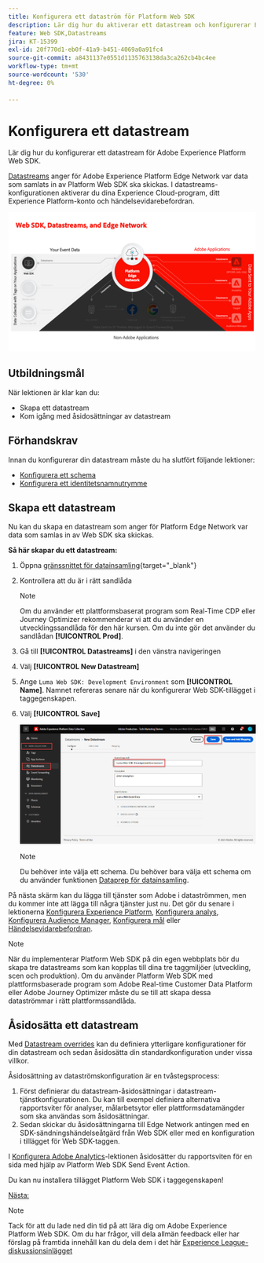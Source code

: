 ```yaml
---
title: Konfigurera ett dataström för Platform Web SDK
description: Lär dig hur du aktiverar ett datastream och konfigurerar Experience Cloud-lösningar. Den här lektionen ingår i självstudiekursen Implementera Adobe Experience Cloud med Web SDK.
feature: Web SDK,Datastreams
jira: KT-15399
exl-id: 20f770d1-eb0f-41a9-b451-4069a0a91fc4
source-git-commit: a8431137e0551d1135763138da3ca262cb4bc4ee
workflow-type: tm+mt
source-wordcount: '530'
ht-degree: 0%

---
```


# Konfigurera ett datastream

Lär dig hur du konfigurerar ett datastream för Adobe Experience Platform Web SDK.

[Datastreams](https://experienceleague.adobe.com/en/docs/experience-platform/datastreams/overview) anger för Adobe Experience Platform Edge Network var data som samlats in av Platform Web SDK ska skickas. I datastreams-konfigurationen aktiverar du dina Experience Cloud-program, ditt Experience Platform-konto och händelsevidarebefordran.

![Web SDK, datastreams och Edge Network-diagram](assets/dc-websdk-datastreams.png)

## Utbildningsmål

När lektionen är klar kan du:

* Skapa ett datastream
* Kom igång med åsidosättningar av datastream

## Förhandskrav

Innan du konfigurerar din datastream måste du ha slutfört följande lektioner:

* [Konfigurera ett schema](configure-schemas.md)
* [Konfigurera ett identitetsnamnutrymme](configure-identities.md)

## Skapa ett datastream

Nu kan du skapa en datastream som anger för Platform Edge Network var data som samlas in av Web SDK ska skickas.

**Så här skapar du ett datastream:**

1. Öppna [gränssnittet för datainsamling](https://launch.adobe.com/){target="_blank"}
1. Kontrollera att du är i rätt sandlåda

   >[!NOTE]
   >
   >Om du använder ett plattformsbaserat program som Real-Time CDP eller Journey Optimizer rekommenderar vi att du använder en utvecklingssandlåda för den här kursen. Om du inte gör det använder du sandlådan **[!UICONTROL Prod]**.

1. Gå till **[!UICONTROL Datastreams]** i den vänstra navigeringen
1. Välj **[!UICONTROL New Datastream]**
1. Ange `Luma Web SDK: Development Environment` som **[!UICONTROL Name]**. Namnet refereras senare när du konfigurerar Web SDK-tillägget i taggegenskapen.
1. Välj **[!UICONTROL Save]**

   ![Skapa datastream](assets/datastream-create-new-datastream.png)

   >[!NOTE]
   >
   >Du behöver inte välja ett schema. Du behöver bara välja ett schema om du använder funktionen [Dataprep för datainsamling](/help/data-collection/edge/data-prep.md).

På nästa skärm kan du lägga till tjänster som Adobe i dataströmmen, men du kommer inte att lägga till några tjänster just nu. Det gör du senare i lektionerna [Konfigurera Experience Platform](setup-experience-platform.md), [Konfigurera analys](setup-analytics.md), [Konfigurera Audience Manager](setup-audience-manager.md), [Konfigurera mål](setup-target.md) eller [Händelsevidarebefordran](setup-event-forwarding.md).

>[!NOTE]
>
>När du implementerar Platform Web SDK på din egen webbplats bör du skapa tre datastreams som kan kopplas till dina tre taggmiljöer (utveckling, scen och produktion). Om du använder Platform Web SDK med plattformsbaserade program som Adobe Real-time Customer Data Platform eller Adobe Journey Optimizer måste du se till att skapa dessa dataströmmar i rätt plattformssandlåda.

## Åsidosätta ett datastream

Med [Datastream overrides](https://experienceleague.adobe.com/en/docs/experience-platform/datastreams/overrides) kan du definiera ytterligare konfigurationer för din datastream och sedan åsidosätta din standardkonfiguration under vissa villkor.

Åsidosättning av dataströmskonfiguration är en tvåstegsprocess:

1. Först definierar du datastream-åsidosättningar i datastream-tjänstkonfigurationen. Du kan till exempel definiera alternativa rapportsviter för analyser, målarbetsytor eller plattformsdatamängder som ska användas som åsidosättningar.
1. Sedan skickar du åsidosättningarna till Edge Network antingen med en SDK-sändningshändelseåtgärd från Web SDK eller med en konfiguration i tillägget för Web SDK-taggen.

I [Konfigurera Adobe Analytics](setup-analytics.md)-lektionen åsidosätter du rapportsviten för en sida med hjälp av Platform Web SDK Send Event Action.

Du kan nu installera tillägget Platform Web SDK i taggegenskapen!

[Nästa: ](install-web-sdk.md)

>[!NOTE]
>
>Tack för att du lade ned din tid på att lära dig om Adobe Experience Platform Web SDK. Om du har frågor, vill dela allmän feedback eller har förslag på framtida innehåll kan du dela dem i det här [Experience League-diskussionsinlägget](https://experienceleaguecommunities.adobe.com/t5/adobe-experience-platform-data/tutorial-discussion-implement-adobe-experience-cloud-with-web/td-p/444996)
